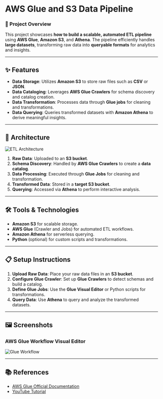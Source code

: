 # **AWS Glue and S3 Data Pipeline**

### **🌟 Project Overview**
This project showcases **how to build a scalable, automated ETL pipeline** using **AWS Glue**, **Amazon S3**, and **Athena**. The pipeline efficiently handles **large datasets**, transforming raw data into **queryable formats** for analytics and insights.

---

## **✨ Features**
- **Data Storage**: Utilizes **Amazon S3** to store raw files such as **CSV** or **JSON**.
- **Data Cataloging**: Leverages **AWS Glue Crawlers** for schema discovery and catalog creation.
- **Data Transformation**: Processes data through **Glue jobs** for cleaning and transformations.
- **Data Querying**: Queries transformed datasets with **Amazon Athena** to derive meaningful insights.

---

## **🔧 Architecture**
![ETL Architecture]([path/to/architecture-diagram.png](https://github.com/Suriyancdurai/AWS-Glue-S3-DataPipeline/blob/main/01.AWS-Glue-S3-Athena-DataPipeline%20Diagram.png))

1. **Raw Data**: Uploaded to an **S3 bucket**.
2. **Schema Discovery**: Handled by **AWS Glue Crawlers** to create a **data catalog**.
3. **Data Processing**: Executed through **Glue Jobs** for cleaning and transformation.
4. **Transformed Data**: Stored in a **target S3 bucket**.
5. **Querying**: Accessed via **Athena** to perform interactive analysis.

---

## **🛠️ Tools & Technologies**
- **Amazon S3** for scalable storage.  
- **AWS Glue** (Crawler and Jobs) for automated ETL workflows.  
- **Amazon Athena** for serverless querying.  
- **Python** (optional) for custom scripts and transformations.

---

## **📋 Setup Instructions**
1. **Upload Raw Data**: Place your raw data files in an **S3 bucket**.  
2. **Configure Glue Crawler**: Set up **Glue Crawlers** to detect schemas and build a catalog.  
3. **Define Glue Jobs**: Use the **Glue Visual Editor** or Python scripts for transformations.  
4. **Query Data**: Use **Athena** to query and analyze the transformed datasets.  

---

## **🖼️ Screenshots**
### **AWS Glue Workflow Visual Editor**  
![Glue Workflow](path/to/glue-workflow-screenshot.png)

---

## **📚 References**
- [AWS Glue Official Documentation](https://docs.aws.amazon.com/glue/)  
- [YouTube Tutorial](https://www.youtube.com/watch?v=1IJJmWKzeXQ)
